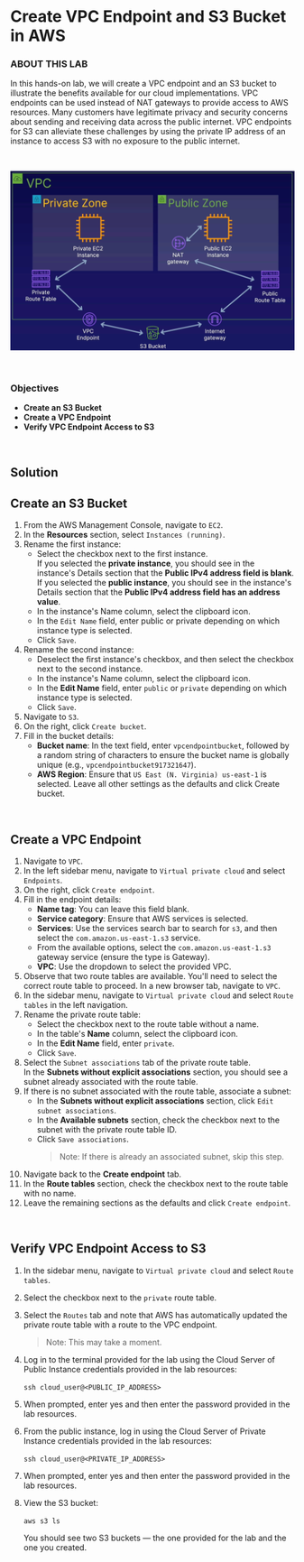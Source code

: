 # Create VPC Endpoint and S3 Bucket in AWS
### ABOUT THIS LAB
In this hands-on lab, we will create a VPC endpoint and an S3 bucket to illustrate the benefits available for our cloud implementations. VPC endpoints can be used instead of NAT gateways to provide access to AWS resources. Many customers have legitimate privacy and security concerns about sending and receiving data across the public internet. VPC endpoints for S3 can alleviate these challenges by using the private IP address of an instance to access S3 with no exposure to the public internet.

<br>

![](../img/7.2.LabDiagram.png)

<br>

### Objectives
- **Create an S3 Bucket**
- **Create a VPC Endpoint**
- **Verify VPC Endpoint Access to S3**

<br>

## Solution
## Create an S3 Bucket
1. From the AWS Management Console, navigate to `EC2`.
2. In the **Resources** section, select `Instances (running)`.
3. Rename the first instance:
    - Select the checkbox next to the first instance.<br>If you selected the **private instance**, you should see in the instance's Details section that the **Public IPv4 address field is blank**.<br>If you selected the **public instance**, you should see in the instance's Details section that the **Public IPv4 address field has an address value**.
    - In the instance's Name column, select the clipboard icon.
    - In the `Edit Name` field, enter public or private depending on which instance type is selected.
    - Click `Save`.
4. Rename the second instance:
    - Deselect the first instance's checkbox, and then select the checkbox next to the second instance.
    - In the instance's Name column, select the clipboard icon.
    - In the **Edit Name** field, enter `public` or `private` depending on which instance type is selected.
    - Click `Save`.
5. Navigate to `S3`.
6. On the right, click `Create bucket`.
7. Fill in the bucket details:
    - **Bucket name**: In the text field, enter `vpcendpointbucket`, followed by a random string of characters to ensure the bucket name is globally unique (e.g., `vpcendpointbucket917321647`).
    - **AWS Region**: Ensure that `US East (N. Virginia) us-east-1` is selected.
Leave all other settings as the defaults and click Create bucket.

<br>

## Create a VPC Endpoint
1. Navigate to `VPC`.
2. In the left sidebar menu, navigate to `Virtual private cloud` and select `Endpoints`.
3. On the right, click `Create endpoint`.
4. Fill in the endpoint details:
    - **Name tag**: You can leave this field blank.
    - **Service category**: Ensure that AWS services is selected.
    - **Services**: Use the services search bar to search for `s3`, and then select the `com.amazon.us-east-1.s3` service.
    - From the available options, select the `com.amazon.us-east-1.s3` gateway service (ensure the type is Gateway).
    - **VPC**: Use the dropdown to select the provided VPC.
5. Observe that two route tables are available. You'll need to select the correct route table to proceed. In a new browser tab, navigate to `VPC`.
6. In the sidebar menu, navigate to `Virtual private cloud` and select `Route tables` in the left navigation.
7. Rename the private route table:
    - Select the checkbox next to the route table without a name.
    - In the table's **Name** column, select the clipboard icon.
    - In the **Edit Name** field, enter `private`.
    - Click `Save`.
8. Select the `Subnet associations` tab of the private route table.<br>In the **Subnets without explicit associations** section, you should see a subnet already associated with the route table.
9. If there is no subnet associated with the route table, associate a subnet:
    - In the **Subnets without explicit associations** section, click `Edit subnet associations`.
    - In the **Available subnets** section, check the checkbox next to the subnet with the private route table ID.
    - Click `Save associations`.
        > Note: If there is already an associated subnet, skip this step.
10. Navigate back to the **Create endpoint** tab.
11. In the **Route tables** section, check the checkbox next to the route table with no name.
12. Leave the remaining sections as the defaults and click `Create endpoint`.

<br>

## Verify VPC Endpoint Access to S3
1. In the sidebar menu, navigate to `Virtual private cloud` and select `Route tables`.
2. Select the checkbox next to the `private` route table.
3. Select the `Routes` tab and note that AWS has automatically updated the private route table with a route to the VPC endpoint.
    > Note: This may take a moment.
4. Log in to the terminal provided for the lab using the Cloud Server of Public Instance credentials provided in the lab resources:


    `ssh cloud_user@<PUBLIC_IP_ADDRESS>`

5. When prompted, enter yes and then enter the password provided in the lab resources.
6. From the public instance, log in using the Cloud Server of Private Instance credentials provided in the lab resources:


    `ssh cloud_user@<PRIVATE_IP_ADDRESS>`

7. When prompted, enter yes and then enter the password provided in the lab resources.
8. View the S3 bucket:


    `aws s3 ls`

    You should see two S3 buckets — the one provided for the lab and the one you created.
